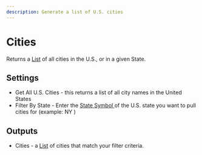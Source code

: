 ```yaml
---
description: Generate a list of U.S. cities
---
```


# Cities

Returns a [List](../../introduction/variables.md#lists) of all cities in the U.S., or in a given State.

## Settings

* Get All U.S. Cities - this returns a list of all city names in the United States
* Filter By State - Enter the [State Symbol ](https://www.bls.gov/cew/cewedr10.htm)of the U.S. state you want to pull cities for \(example: NY \)

## Outputs

* Cities - a [List](../../introduction/variables.md#lists) of cities that match your filter criteria. 

